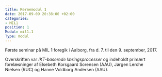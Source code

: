 ```yaml
---
title: Kernemodul 1
date: 2017-09-09 20:38:00 +02:00
categories:
- MIL1
position: 1
Modul: mil1.1
Type: modul
---
```


Første seminar på MIL 1 foregik i Aalborg, fra d. 7. til den 9. september, 2017.

Overskriften var *IKT-baserede læringsprocesser* og indeholdt primært forelæsninger af Elsebeth Korsgaard Sorensen (AAU), Jørgen Lerche Nielsen (RUC) og Hanne Voldborg Andersen (AAU).